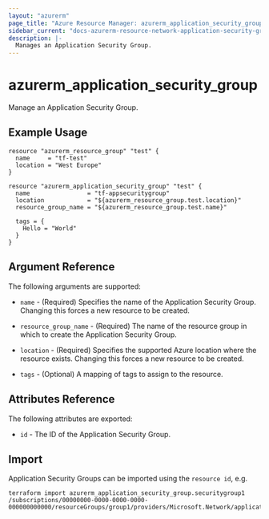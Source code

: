 ```yaml
---
layout: "azurerm"
page_title: "Azure Resource Manager: azurerm_application_security_group"
sidebar_current: "docs-azurerm-resource-network-application-security-group"
description: |-
  Manages an Application Security Group.
---
```


# azurerm_application_security_group

Manage an Application Security Group.

## Example Usage

```hcl
resource "azurerm_resource_group" "test" {
  name     = "tf-test"
  location = "West Europe"
}

resource "azurerm_application_security_group" "test" {
  name                = "tf-appsecuritygroup"
  location            = "${azurerm_resource_group.test.location}"
  resource_group_name = "${azurerm_resource_group.test.name}"

  tags = {
    Hello = "World"
  }
}
```

## Argument Reference

The following arguments are supported:

* `name` - (Required) Specifies the name of the Application Security Group. Changing this forces a new resource to be created.

* `resource_group_name` - (Required) The name of the resource group in which to create the Application Security Group.

* `location` - (Required) Specifies the supported Azure location where the resource exists. Changing this forces a new resource to be created.

* `tags` - (Optional) A mapping of tags to assign to the resource.

## Attributes Reference

The following attributes are exported:

* `id` - The ID of the Application Security Group.

## Import

Application Security Groups can be imported using the `resource id`, e.g.

```shell
terraform import azurerm_application_security_group.securitygroup1 /subscriptions/00000000-0000-0000-0000-000000000000/resourceGroups/group1/providers/Microsoft.Network/applicationSecurityGroups/securitygroup1
```
